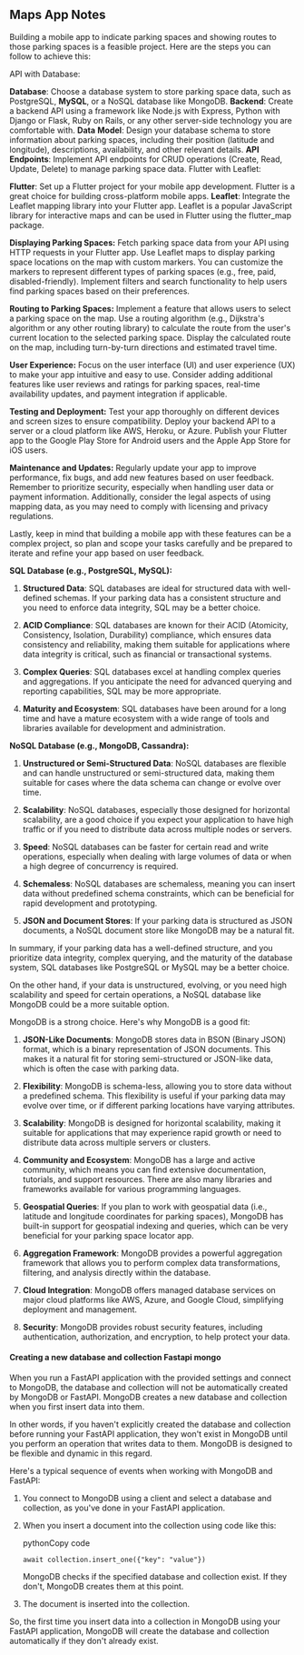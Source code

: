 
## Maps App Notes

Building a mobile app to indicate parking spaces and showing routes to those parking spaces is a feasible project. Here are the steps you can follow to achieve this:

API with Database:

**Database**: Choose a database system to store parking space data, such as PostgreSQL, **MySQL**, or a NoSQL database like MongoDB.
**Backend**: Create a backend API using a framework like Node.js with Express, Python with Django or Flask, Ruby on Rails, or any other server-side technology you are comfortable with.
**Data** **Model**: Design your database schema to store information about parking spaces, including their position (latitude and longitude), descriptions, availability, and other relevant details.
**API** **Endpoints**: Implement API endpoints for CRUD operations (Create, Read, Update, Delete) to manage parking space data.
Flutter with Leaflet:

**Flutter**: Set up a Flutter project for your mobile app development. Flutter is a great choice for building cross-platform mobile apps.
**Leaflet**: Integrate the Leaflet mapping library into your Flutter app. Leaflet is a popular JavaScript library for interactive maps and can be used in Flutter using the flutter_map package.

**Displaying Parking Spaces:**
Fetch parking space data from your API using HTTP requests in your Flutter app.
Use Leaflet maps to display parking space locations on the map with custom markers. You can customize the markers to represent different types of parking spaces (e.g., free, paid, disabled-friendly).
Implement filters and search functionality to help users find parking spaces based on their preferences.

**Routing to Parking Spaces:**
Implement a feature that allows users to select a parking space on the map.
Use a routing algorithm (e.g., Dijkstra's algorithm or any other routing library) to calculate the route from the user's current location to the selected parking space.
Display the calculated route on the map, including turn-by-turn directions and estimated travel time.

**User Experience:**
Focus on the user interface (UI) and user experience (UX) to make your app intuitive and easy to use.
Consider adding additional features like user reviews and ratings for parking spaces, real-time availability updates, and payment integration if applicable.

**Testing and Deployment:**
Test your app thoroughly on different devices and screen sizes to ensure compatibility.
Deploy your backend API to a server or a cloud platform like AWS, Heroku, or Azure.
Publish your Flutter app to the Google Play Store for Android users and the Apple App Store for iOS users.

**Maintenance and Updates:**
Regularly update your app to improve performance, fix bugs, and add new features based on user feedback.
Remember to prioritize security, especially when handling user data or payment information. Additionally, consider the legal aspects of using mapping data, as you may need to comply with licensing and privacy regulations.

Lastly, keep in mind that building a mobile app with these features can be a complex project, so plan and scope your tasks carefully and be prepared to iterate and refine your app based on user feedback.

**SQL Database (e.g., PostgreSQL, MySQL):**

1. **Structured Data**: SQL databases are ideal for structured data with well-defined schemas. If your parking data has a consistent structure and you need to enforce data integrity, SQL may be a better choice.
    
2. **ACID Compliance**: SQL databases are known for their ACID (Atomicity, Consistency, Isolation, Durability) compliance, which ensures data consistency and reliability, making them suitable for applications where data integrity is critical, such as financial or transactional systems.
    
3. **Complex Queries**: SQL databases excel at handling complex queries and aggregations. If you anticipate the need for advanced querying and reporting capabilities, SQL may be more appropriate.
    
4. **Maturity and Ecosystem**: SQL databases have been around for a long time and have a mature ecosystem with a wide range of tools and libraries available for development and administration.
    

**NoSQL Database (e.g., MongoDB, Cassandra):**

1. **Unstructured or Semi-Structured Data**: NoSQL databases are flexible and can handle unstructured or semi-structured data, making them suitable for cases where the data schema can change or evolve over time.
    
2. **Scalability**: NoSQL databases, especially those designed for horizontal scalability, are a good choice if you expect your application to have high traffic or if you need to distribute data across multiple nodes or servers.
    
3. **Speed**: NoSQL databases can be faster for certain read and write operations, especially when dealing with large volumes of data or when a high degree of concurrency is required.
    
4. **Schemaless**: NoSQL databases are schemaless, meaning you can insert data without predefined schema constraints, which can be beneficial for rapid development and prototyping.
    
5. **JSON and Document Stores**: If your parking data is structured as JSON documents, a NoSQL document store like MongoDB may be a natural fit.
    

In summary, if your parking data has a well-defined structure, and you prioritize data integrity, complex querying, and the maturity of the database system, SQL databases like PostgreSQL or MySQL may be a better choice.

On the other hand, if your data is unstructured, evolving, or you need high scalability and speed for certain operations, a NoSQL database like MongoDB could be a more suitable option.

MongoDB is a strong choice. Here's why MongoDB is a good fit:

1. **JSON-Like Documents**: MongoDB stores data in BSON (Binary JSON) format, which is a binary representation of JSON documents. This makes it a natural fit for storing semi-structured or JSON-like data, which is often the case with parking data.
    
2. **Flexibility**: MongoDB is schema-less, allowing you to store data without a predefined schema. This flexibility is useful if your parking data may evolve over time, or if different parking locations have varying attributes.
    
3. **Scalability**: MongoDB is designed for horizontal scalability, making it suitable for applications that may experience rapid growth or need to distribute data across multiple servers or clusters.
    
4. **Community and Ecosystem**: MongoDB has a large and active community, which means you can find extensive documentation, tutorials, and support resources. There are also many libraries and frameworks available for various programming languages.
    
5. **Geospatial Queries**: If you plan to work with geospatial data (i.e., latitude and longitude coordinates for parking spaces), MongoDB has built-in support for geospatial indexing and queries, which can be very beneficial for your parking space locator app.
    
6. **Aggregation Framework**: MongoDB provides a powerful aggregation framework that allows you to perform complex data transformations, filtering, and analysis directly within the database.
    
7. **Cloud Integration**: MongoDB offers managed database services on major cloud platforms like AWS, Azure, and Google Cloud, simplifying deployment and management.
    
8. **Security**: MongoDB provides robust security features, including authentication, authorization, and encryption, to help protect your data.


#### Creating a new database and collection Fastapi mongo
When you run a FastAPI application with the provided settings and connect to MongoDB, the database and collection will not be automatically created by MongoDB or FastAPI. MongoDB creates a new database and collection when you first insert data into them.

In other words, if you haven't explicitly created the database and collection before running your FastAPI application, they won't exist in MongoDB until you perform an operation that writes data to them. MongoDB is designed to be flexible and dynamic in this regard.

Here's a typical sequence of events when working with MongoDB and FastAPI:

1. You connect to MongoDB using a client and select a database and collection, as you've done in your FastAPI application.
    
2. When you insert a document into the collection using code like this:
    
    pythonCopy code
    
    `await collection.insert_one({"key": "value"})`
    
    MongoDB checks if the specified database and collection exist. If they don't, MongoDB creates them at this point.
    
3. The document is inserted into the collection.
    

So, the first time you insert data into a collection in MongoDB using your FastAPI application, MongoDB will create the database and collection automatically if they don't already exist.


